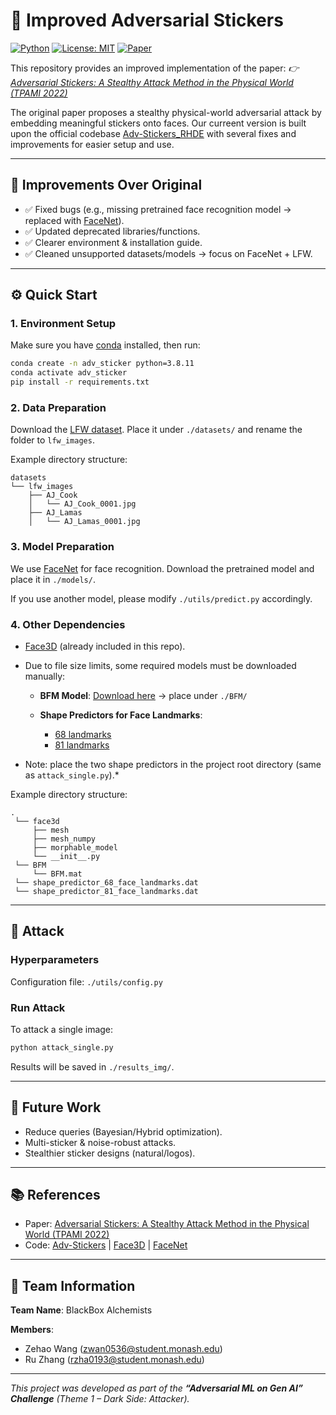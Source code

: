 # 🚀 Improved Adversarial Stickers

[![Python](https://img.shields.io/badge/python-3.8-blue.svg)]()
[![License: MIT](https://img.shields.io/badge/License-MIT-green.svg)]()
[![Paper](https://img.shields.io/badge/Paper-TPAMI%202022-orange)](https://ieeexplore.ieee.org/abstract/document/9779913)

This repository provides an improved implementation of the paper:
*👉 [Adversarial Stickers: A Stealthy Attack Method in the Physical World (TPAMI 2022)](https://ieeexplore.ieee.org/abstract/document/9779913)*

The original paper proposes a stealthy physical-world adversarial attack by embedding meaningful stickers onto faces. Our curreent version is built upon the official codebase [Adv-Stickers\_RHDE](https://github.com/jinyugy21/Adv-Stickers_RHDE) with several fixes and improvements for easier setup and use.

---

## 🔧 Improvements Over Original

* ✅ Fixed bugs (e.g., missing pretrained face recognition model → replaced with [FaceNet](https://github.com/timesler/facenet-pytorch)).
* ✅ Updated deprecated libraries/functions.
* ✅ Clearer environment & installation guide.
* ✅ Cleaned unsupported datasets/models → focus on FaceNet + LFW.

---

## ⚙️ Quick Start

### 1. Environment Setup

Make sure you have [conda](https://docs.conda.io/) installed, then run:

```bash
conda create -n adv_sticker python=3.8.11
conda activate adv_sticker
pip install -r requirements.txt
```

### 2. Data Preparation

Download the [LFW dataset](https://drive.google.com/file/d/0B7EVK8r0v71pZDFOOGxhbm1oakE/view?usp=share_link&resourcekey=0-OvdR0Gk5lY7a8r5FjKIYhA).
Place it under `./datasets/` and rename the folder to `lfw_images`.

Example directory structure:

```
datasets
└── lfw_images
    ├── AJ_Cook
    │   └── AJ_Cook_0001.jpg
    ├── AJ_Lamas
    │   └── AJ_Lamas_0001.jpg        
```

### 3. Model Preparation

We use [FaceNet](https://github.com/timesler/facenet-pytorch) for face recognition. Download the pretrained model and place it in `./models/`.

If you use another model, please modify `./utils/predict.py` accordingly.

### 4. Other Dependencies

* [Face3D](https://github.com/YadiraF/face3d/tree/master/face3d) (already included in this repo).

* Due to file size limits, some required models must be downloaded manually:

  * **BFM Model**: [Download here](https://drive.google.com/file/d/1sTNEi7MGMe-azOkAtc5bg6QuEwFI1XvT/view?usp=share_link) → place under `./BFM/`
  * **Shape Predictors for Face Landmarks**:

    * [68 landmarks](https://github.com/r4onlyrishabh/facial-detection/tree/master/dataset)
    * [81 landmarks](https://github.com/codeniko/shape_predictor_81_face_landmarks)

*  Note: place the two shape predictors in the project root directory (same as `attack_single.py`).*

Example directory structure:

```
.
 └── face3d
     ├── mesh
     ├── mesh_numpy
     ├── morphable_model
     └── __init__.py
 └── BFM
     └── BFM.mat
 └── shape_predictor_68_face_landmarks.dat
 └── shape_predictor_81_face_landmarks.dat
```

---

## 🎯 Attack

### Hyperparameters

Configuration file: `./utils/config.py`

### Run Attack

To attack a single image:

```bash
python attack_single.py
```

Results will be saved in `./results_img/`.

---

## 🚩 Future Work

* Reduce queries (Bayesian/Hybrid optimization).
* Multi-sticker & noise-robust attacks.
* Stealthier sticker designs (natural/logos).

---

## 📚 References

* Paper: [Adversarial Stickers: A Stealthy Attack Method in the Physical World (TPAMI 2022)](https://ieeexplore.ieee.org/abstract/document/9779913)
* Code: [Adv-Stickers](https://github.com/jinyugy21/Adv-Stickers_RHDE) | [Face3D](https://github.com/yfeng95/face3d/tree/master/face3d) | [FaceNet](https://github.com/timesler/facenet-pytorch)

---

## 👥 Team Information

**Team Name**: BlackBox Alchemists

**Members**:

* Zehao Wang ([zwan0536@student.monash.edu](mailto:zwan0536@student.monash.edu))
* Ru Zhang ([rzha0193@student.monash.edu](mailto:rzha0193@student.monash.edu))

---

*This project was developed as part of the **“Adversarial ML on Gen AI” Challenge** (Theme 1 – Dark Side: Attacker).*